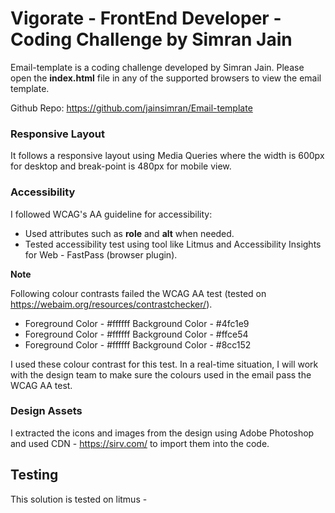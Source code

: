 # Vigorate - FrontEnd Developer - Coding Challenge by Simran Jain

Email-template is a coding challenge developed by Simran Jain.
Please open the **index.html** file in any of the supported browsers to view the email template.

Github Repo: https://github.com/jainsimran/Email-template

### Responsive Layout

It follows a responsive layout using Media Queries where the width is 600px for desktop and break-point is 480px for mobile view.

### Accessibility

I followed WCAG's AA guideline for accessibility:

- Used attributes such as **role** and **alt** when needed.
- Tested accessibility test using tool like Litmus and Accessibility Insights for Web - FastPass (browser plugin).

**Note**

Following colour contrasts failed the WCAG AA test (tested on https://webaim.org/resources/contrastchecker/).

- Foreground Color - #ffffff Background Color - #4fc1e9
- Foreground Color - #ffffff Background Color - #ffce54
- Foreground Color - #ffffff Background Color - #8cc152

I used these colour contrast for this test. In a real-time situation, I will work with the design team to make sure the colours used in the email pass the WCAG AA test.

### Design Assets

I extracted the icons and images from the design using Adobe Photoshop and used CDN - https://sirv.com/ to import them into the code.

## Testing

This solution is tested on litmus -

